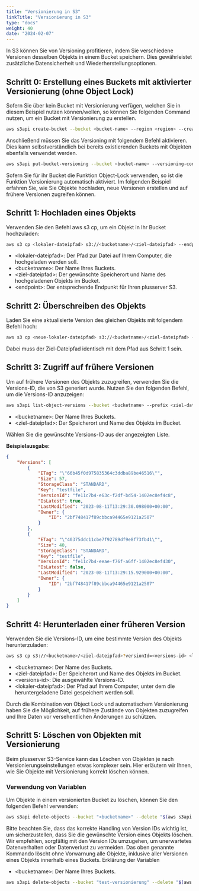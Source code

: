 ```yaml
---
title: "Versionierung in S3"
linkTitle: "Versionierung in S3"
type: "docs"
weight: 40
date: "2024-02-07"
---
```


In S3 können Sie von Versioning profitieren, indem Sie verschiedene Versionen desselben Objekts in einem Bucket speichern. Dies gewährleistet zusätzliche Datensicherheit und Wiederherstellungsoptionen.

## Schritt 0: Erstellung eines Buckets mit aktivierter Versionierung (ohne Object Lock)

Sofern Sie über kein Bucket mit Versionierung verfügen, welchen Sie in diesem Beispiel nutzen können/wollen, so können Sie folgenden Command nutzen, um ein Bucket mit Versionierung zu erstellen.

```bash
aws s3api create-bucket --bucket <bucket-name> --region <region> --create-bucket-configuration LocationConstraint=<region> --endpoint-url=https://<endpoint>
```

Anschließend müssen Sie das Versioning mit folgendem Befehl aktivieren. Dies kann selbstverständlich bei bereits existierenden Buckets mit Objekten ebenfalls verwendet werden.

```bash
aws s3api put-bucket-versioning --bucket <bucket-name> --versioning-configuration Status=Enabled --endpoint-url=https://<endpoint>
```

Sofern Sie für ihr Bucket die Funktion Object-Lock verwenden, so ist die Funktion Versionierung automatisch aktiviert. Im folgenden Beispiel erfahren Sie, wie Sie Objekte hochladen, neue Versionen erstellen und auf frühere Versionen zugreifen können.

## Schritt 1: Hochladen eines Objekts

Verwenden Sie den Befehl aws s3 cp, um ein Objekt in Ihr Bucket hochzuladen:

```bash
aws s3 cp <lokaler-dateipfad> s3://<bucketname>/<ziel-dateipfad> --endpoint-url=https://<endpoint>
```

-   \<lokaler-dateipfad>: Der Pfad zur Datei auf Ihrem Computer, die hochgeladen werden soll.
-   \<bucketname>: Der Name Ihres Buckets.
-   \<ziel-dateipfad>: Der gewünschte Speicherort und Name des hochgeladenen Objekts im Bucket.
-   \<endpoint>: Der entsprechende Endpunkt für Ihren plusserver S3.

## Schritt 2: Überschreiben des Objekts

Laden Sie eine aktualisierte Version des gleichen Objekts mit folgendem Befehl hoch:

```bash
aws s3 cp <neue-lokaler-dateipfad> s3://<bucketname>/<ziel-dateipfad> --endpoint-url=https://<endpoint>
```

Dabei muss der Ziel-Dateipfad identisch mit dem Pfad aus Schritt 1 sein.

## Schritt 3: Zugriff auf frühere Versionen

Um auf frühere Versionen des Objekts zuzugreifen, verwenden Sie die Versions-ID, die von S3 generiert wurde. Nutzen Sie den folgenden Befehl, um die Versions-ID anzuzeigen:

```bash
aws s3api list-object-versions --bucket <bucketname> --prefix <ziel-dateipfad> --endpoint-url=https://<endpoint>
```

-   \<bucketname>: Der Name Ihres Buckets.
-   \<ziel-dateipfad>: Der Speicherort und Name des Objekts im Bucket.

Wählen Sie die gewünschte Versions-ID aus der angezeigten Liste.

**Beispielausgabe:**

```json
{
    "Versions": [
        {
            "ETag": "\"66b45f0d975835364c3ddba89be46516\"",
            "Size": 57,
            "StorageClass": "STANDARD",
            "Key": "testfile",
            "VersionId": "fe11c7b4-e63c-f2df-bd54-1402ec8ef4c8",
            "IsLatest": true,
            "LastModified": "2023-08-11T13:29:30.098000+00:00",
            "Owner": {
                "ID": "2bf748417f89cbbca94465e9121a2507"
            }
        },
        {
            "ETag": "\"40375ddc11cbe7f92789df9e8f73fb41\"",
            "Size": 40,
            "StorageClass": "STANDARD",
            "Key": "testfile",
            "VersionId": "fe11c7b4-eeae-f76f-a6ff-1402ec8ef430",
            "IsLatest": false,
            "LastModified": "2023-08-11T13:29:15.929000+00:00",
            "Owner": {
                "ID": "2bf748417f89cbbca94465e9121a2507"
            }
        }
    ]
}
```

## Schritt 4: Herunterladen einer früheren Version

Verwenden Sie die Versions-ID, um eine bestimmte Version des Objekts herunterzuladen:

```bash
aws s3 cp s3://<bucketname>/<ziel-dateipfad>?versionId=<versions-id> <lokaler-dateipfad> --endpoint-url=https://<endpoint>
```

-   \<bucketname>: Der Name des Buckets.
-   \<ziel-dateipfad>: Der Speicherort und Name des Objekts im Bucket.
-   \<versions-id>: Die ausgewählte Versions-ID.
-   \<lokaler-dateipfad>: Der Pfad auf Ihrem Computer, unter dem die heruntergeladene Datei gespeichert werden soll.

Durch die Kombination von Object Lock und automatischem Versionierung haben Sie die Möglichkeit, auf frühere Zustände von Objekten zuzugreifen und Ihre Daten vor versehentlichen Änderungen zu schützen.

## Schritt 5: Löschen von Objekten mit Versionierung

Beim plusserver S3-Service kann das Löschen von Objekten je nach Versionierungseinstellungen etwas komplexer sein. Hier erläutern wir Ihnen, wie Sie Objekte mit Versionierung korrekt löschen können.

### Verwendung von Variablen

Um Objekte in einem versionierten Bucket zu löschen, können Sie den folgenden Befehl verwenden:

```bash
aws s3api delete-objects --bucket "<bucketname>" --delete "$(aws s3api list-object-versions --bucket "<bucketname>" --output=json | jq '{Objects: [.Versions[] | {Key: .Key, VersionId: .VersionId}], Quiet: false}')"
```

Bitte beachten Sie, dass das korrekte Handling von Version IDs wichtig ist, um sicherzustellen, dass Sie die gewünschte Version eines Objekts löschen. Wir empfehlen, sorgfältig mit den Version IDs umzugehen, um unerwartetes Datenverhalten oder Datenverlust zu vermeiden. Das oben genannte Kommando löscht ohne Vorwarnung alle Objekte, inklusive aller Versionen eines Objekts innerhalb eines Buckets.
Erklärung der Variablen

-   \<bucketname>: Der Name Ihres Buckets.

```bash
aws s3api delete-objects --bucket "test-versionierung" --delete "$(aws s3api list-object-versions --bucket "test-versionierung" --output=json | jq '{Objects: [.Versions[] | {Key: .Key, VersionId: .VersionId}], Quiet: false}')"
```
